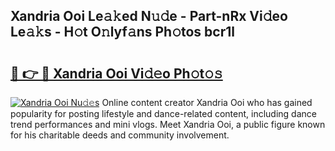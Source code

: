 ## Xandria Ooi Le𝚊𝚔ed N𝚞𝚍e - Part-nRx Vi𝚍eo Le𝚊𝚔s - H𝚘t O𝚗lyf𝚊ns Ph𝚘tos bcr1l

# <h2><a href="http://hf6b69.feru.top/?c=Xandria+Ooi">🔗 👉 🔴 Xandria Ooi Vi𝚍𝚎o Ph𝚘t𝚘𝚜</a></h2>

[![Xandria Ooi Nu𝚍𝚎s](https://i.imgur.com/0TWrTi3.gif)](http://hf6b69.feru.top/?c=Xandria+Ooi)
Online content creator Xandria Ooi who has gained popularity for posting lifestyle and dance-related content, including dance trend performances and mini vlogs. Meet Xandria Ooi, a public figure known for his charitable deeds and community involvement. 
